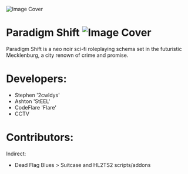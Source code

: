 ![Image Cover](https://github.com/2cwldys/Paradigm-Shift-Private/blob/master/INFORMATION/bannerimage.png)
# Paradigm Shift ![Image Cover](https://github.com/2cwldys/Paradigm-Shift-Private/blob/master/INFORMATION/220px-Gmodlogo_25x25.png)

Paradigm Shift is a neo noir sci-fi roleplaying schema set in the futuristic Mecklenburg, a city renown of crime and promise.

# Developers:
- Stephen '2cwldys'
- Ashton 'StEEL'
- CodeFlare 'Flare'
- CCTV

# Contributors:
Indirect:
- Dead Flag Blues > Suitcase and HL2TS2 scripts/addons